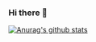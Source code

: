 ### Hi there 👋
[![Anurag's github stats](https://github-readme-stats.vercel.app/api?username=loveway&show_icons=true&theme=vue-dark)](https://github.com/anuraghazra/github-readme-stats)

